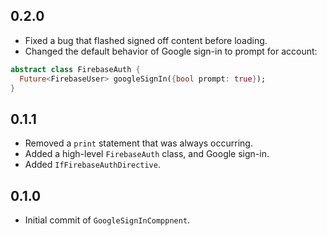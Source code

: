 ## 0.2.0

- Fixed a bug that flashed signed off content before loading.
- Changed the default behavior of Google sign-in to prompt for account:

```dart
abstract class FirebaseAuth {
  Future<FirebaseUser> googleSignIn({bool prompt: true});
}
```

## 0.1.1

- Removed a `print` statement that was always occurring.
- Added a high-level `FirebaseAuth` class, and Google sign-in.
- Added `IfFirebaseAuthDirective`.

## 0.1.0

- Initial commit of `GoogleSignInComppnent`.
